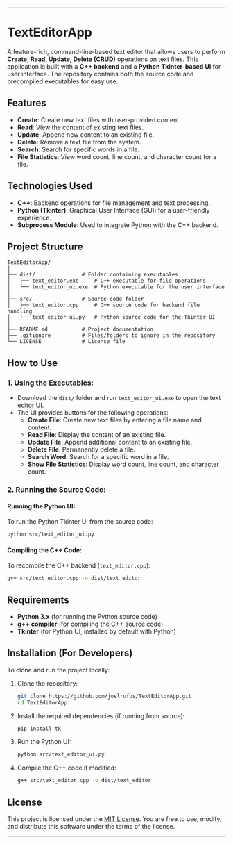 

---

# TextEditorApp

A feature-rich, command-line-based text editor that allows users to perform **Create, Read, Update, Delete (CRUD)** operations on text files. This application is built with a **C++ backend**  and a **Python Tkinter-based UI** for user interface. The repository contains both the source code and precompiled executables for easy use.

## Features

- **Create**: Create new text files with user-provided content.
- **Read**: View the content of existing text files.
- **Update**: Append new content to an existing file.
- **Delete**: Remove a text file from the system.
- **Search**: Search for specific words in a file.
- **File Statistics**: View word count, line count, and character count for a file.

## Technologies Used

- **C++**: Backend operations for file management and text processing.
- **Python (Tkinter)**: Graphical User Interface (GUI) for a user-friendly experience.
- **Subprocess Module**: Used to integrate Python with the C++ backend.

## Project Structure

```
TextEditorApp/
│
├── dist/               # Folder containing executables
│   ├── text_editor.exe     # C++ executable for file operations
│   └── text_editor_ui.exe  # Python executable for the user interface
│
├── src/                # Source code folder
│   ├── text_editor.cpp     # C++ source code for backend file handling
│   └── text_editor_ui.py   # Python source code for the Tkinter UI
│
├── README.md           # Project documentation
├── .gitignore          # Files/folders to ignore in the repository
└── LICENSE             # License file 
```

## How to Use

### 1. Using the Executables:
- Download the `dist/` folder and run `text_editor_ui.exe` to open the text editor UI.
- The UI provides buttons for the following operations:
  - **Create File**: Create new text files by entering a file name and content.
  - **Read File**: Display the content of an existing file.
  - **Update File**: Append additional content to an existing file.
  - **Delete File**: Permanently delete a file.
  - **Search Word**: Search for a specific word in a file.
  - **Show File Statistics**: Display word count, line count, and character count.

### 2. Running the Source Code:

#### Running the Python UI:
To run the Python Tkinter UI from the source code:
```bash
python src/text_editor_ui.py
```

#### Compiling the C++ Code:
To recompile the C++ backend (`text_editor.cpp`):
```bash
g++ src/text_editor.cpp -o dist/text_editor
```

## Requirements

- **Python 3.x** (for running the Python source code)
- **g++ compiler** (for compiling the C++ source code)
- **Tkinter** (for Python UI, installed by default with Python)

## Installation (For Developers)

To clone and run the project locally:

1. Clone the repository:
   ```bash
   git clone https://github.com/joelrufus/TextEditorApp.git
   cd TextEditorApp
   ```

2. Install the required dependencies (if running from source):
   ```bash
   pip install tk
   ```

3. Run the Python UI:
   ```bash
   python src/text_editor_ui.py
   ```

4. Compile the C++ code if modified:
   ```bash
   g++ src/text_editor.cpp -o dist/text_editor
   ```

## License

This project is licensed under the [MIT License](LICENSE). You are free to use, modify, and distribute this software under the terms of the license.

---



